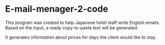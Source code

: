 # E-mail-menager-2-code

This program was created to help Japanese hotel staff write English emails.
Based on the input, a ready copy-to-paste text will be generated.

It generates information about prices for days the client would like to stay. 

